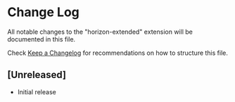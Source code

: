 # Change Log

All notable changes to the "horizon-extended" extension will be documented in this file.

Check [Keep a Changelog](http://keepachangelog.com/) for recommendations on how to structure this file.

## [Unreleased]

- Initial release
